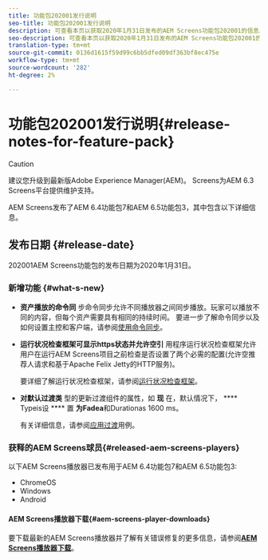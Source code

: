 ```yaml
---
title: 功能包202001发行说明
seo-title: 功能包202001发行说明
description: 可查看本页以获取2020年1月31日发布的AEM Screens功能包202001的信息。
seo-description: 可查看本页以获取2020年1月31日发布的AEM Screens功能包202001的信息。
translation-type: tm+mt
source-git-commit: 0136d1615f59d99c6bb5dfed09df363bf8ec475e
workflow-type: tm+mt
source-wordcount: '282'
ht-degree: 2%

---
```



# 功能包202001发行说明{#release-notes-for-feature-pack}

>[!CAUTION]
>
>建议您升级到最新版Adobe Experience Manager(AEM)。 Screens为AEM 6.3 Screens平台提供维护支持。

AEM Screens发布了AEM 6.4功能包7和AEM 6.5功能包3，其中包含以下详细信息。

## 发布日期 {#release-date}

202001AEM Screens功能包的发布日期为2020年1月31日。

### 新增功能 {#what-s-new}

* **资产播放的命令同**
步命令同步允许不同播放器之间同步播放。玩家可以播放不同的内容，但每个资产需要具有相同的持续时间。
要进一步了解命令同步以及如何设置主控和客户端，请参阅[使用命令同步](using-command-sync.md)。

* **运行状况检查框架可显示https状态并允许空引**
用程序运行状况检查框架允许用户在运行AEM Screens项目之前检查是否设置了两个必需的配置(允许空推荐人请求和基于Apache Felix Jetty的HTTP服务)。

   要详细了解运行状况检查框架，请参阅[运行状况检查框架](/help/user-guide/configuring-screens-introduction.md#health-check-framework)。

* **对默认过渡类**
型的更新过渡组件的属性，如 
**现** 在，默认情况下， **** Typeis设 **** 置 **为Fadea**&#x200B;和Durationas 1600 ms。

   有关详细信息，请参阅[应用过渡](/help/user-guide/applying-transitions.md)用例。


### 获释的AEM Screens球员{#released-aem-screens-players}

以下AEM Screens播放器已发布用于AEM 6.4功能包7和AEM 6.5功能包3:

* ChromeOS
* Windows
* Android

#### AEM Screens播放器下载{#aem-screens-player-downloads}

要下载最新的AEM Screens播放器并了解有关错误修复的更多信息，请参阅&#x200B;[**AEM Screens播放器下载**](https://download.macromedia.com/screens/)。
